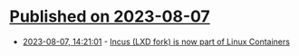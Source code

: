 # [Published on 2023-08-07](index.md)

* [2023-08-07, 14:21:01](https://lobste.rs/s/xnmkxi/incus_lxd_fork_is_now_part_linux) - [Incus (LXD fork) is now part of Linux Containers](https://linuxcontainers.org/incus/)
